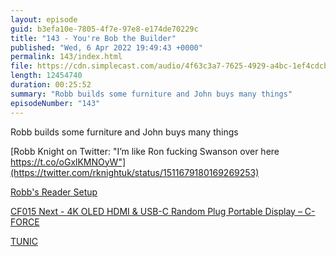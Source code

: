```yaml
---
layout: episode
guid: b3efa10e-7805-4f7e-97e8-e174de70229c
title: "143 - You're Bob the Builder"
published: "Wed, 6 Apr 2022 19:49:43 +0000"
permalink: 143/index.html
file: https://cdn.simplecast.com/audio/4f63c3a7-7625-4929-a4bc-1ef4cdcbca06/episodes/d541d7a4-32be-4a38-89ea-0c392c6ab69b/audio/1c0a486d-5663-490b-8984-72280f840e97/default_tc.mp3?aid=rss_feed&feed=7Rzwf7P6
length: 12454740
duration: 00:25:52
summary: "Robb builds some furniture and John buys many things"
episodeNumber: "143"
---
```


Robb builds some furniture and John buys many things

[Robb Knight on Twitter: "I’m like Ron fucking Swanson over here https://t.co/oGxlKMNOyW"](https://twitter.com/rknightuk/status/1511679180169269253)

[Robb's Reader Setup](https://club.macstories.net/posts/reader-setup-2)

[CF015 Next - 4K OLED HDMI & USB-C Random Plug Portable Display – C-FORCE](https://cforcedesign.com/products/oled-portable-monitor-c-force-cf015-next-15-6-oled-4k-uhd-3840x2160-computer-display)

[TUNIC](https://tunicgame.com/)
